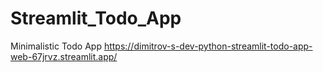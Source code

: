 # Streamlit_Todo_App
Minimalistic Todo App
https://dimitrov-s-dev-python-streamlit-todo-app-web-67jrvz.streamlit.app/
